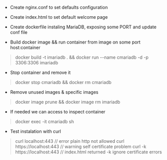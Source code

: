 - Create nginx.conf to set defaults configuration
- Create index.html to set default welcome page
- Create dockerfile instaling MariaDB, exposing some PORT and update conf file

- Build docker image && run container from image on some port host:container
> docker build -t imariadb . && docker run --name cmariadb -d -p 3306:3306 imariadb

- Stop container and remove it
> docker stop cmariadb && docker rm cmariadb
- Remove unused images & specific images
> docker image prune && docker image rm imariadb

- If needed we can access to inspect container
> docker exec -it cmariadb sh

- Test instalation with curl
>  curl localhost:443                   // error plain http not allowed
>  curl  https://localhost:443          // warning self certificate problem
>  curl -k https://localhost:443        // index.html returned -k ignore certificate errors
